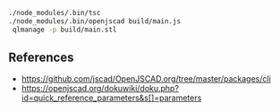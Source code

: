 
```sh
./node_modules/.bin/tsc
./node_modules/.bin/openjscad build/main.js
 qlmanage -p build/main.stl
```

## References

- https://github.com/jscad/OpenJSCAD.org/tree/master/packages/cli
- https://openjscad.org/dokuwiki/doku.php?id=quick_reference_parameters&s[]=parameters